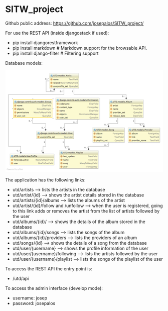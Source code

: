 # SITW_project

Github public address: https://github.com/josepalos/SITW_project/

For use the REST API (inside djangostack if used):
 - pip install djangorestframework
 - pip install markdown       # Markdown support for the browsable API.
 - pip install django-filter  # Filtering support
 
Database models: 

![model-diagram](https://github.com/josepalos/SITW_project/blob/master/diagram.png)

 The application has the following links:
 - utd/artists --> lists the artists in the database
 - utd/artist/{id} --> shows the artist details stored in the database
 - utd/artists/{id}/albums --> lists the albums of the artist
 - utd/artist/{id}/follow and /unfollow --> when the user is registered, going to this link adds or removes the artist from the list of artists followed by the user
 - utd/albums/{id}/ --> shows the details of the album stored in the database
 - utd/albums/{id}/songs --> lists the songs of the album
 - utd/albums/{id}/providers --> lists the providers of an album
 - utd/songs/{id} --> shows the details of a song from the database
 - utd/user/{username} --> shows the profile information of the user
 - utd/user/{username}/following --> lists the artists followed by the user
 - utd/user/{username}/playlist --> lists the songs of the playlist of the user

To access the REST API the entry point is:
- /utd/api

To access the admin interface (develop mode):
- username: josep
- password: josepalos
